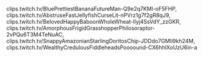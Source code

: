 clips.twitch.tv/BluePrettiestBananaFutureMan-Q9e2q7KMl-oF5FHP, clips.twitch.tv/AbstruseFastJellyfishCurseLit-nPVrz1g7f2gR8qJ9, clips.twitch.tv/BelovedHappyBaboonWholeWheat-Ilyj4SsVdY_zzGKR, clips.twitch.tv/AmorphousFrigidGrasshopperPhilosoraptor-2vPQu6T3M4TeNuAC, clips.twitch.tv/SnappyAmazonianStarlingDoritosChip-JDDdo7GMIi9kh24M, clips.twitch.tv/WealthyCredulousFiddleheadsPoooound-CX6hhlXoUzU6in-a
